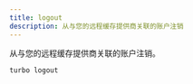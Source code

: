 ```yaml
---
title: logout
description: 从与您的远程缓存提供商关联的账户注销
---
```


从与您的远程缓存提供商关联的账户注销。

```bash title="Terminal"
turbo logout
```

